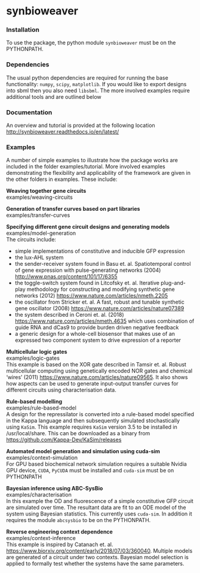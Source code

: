 synbioweaver
=============

### Installation
To use the package, the python module `synbioweaver` must be on the PYTHONPATH.

### Dependencies
The usual python dependencies are required for running the base functionality: `numpy`, `scipy`, `matplotlib`. If you would like to export designs into sbml then you also need `libsbml`. The more involved examples require additional tools and are outlined below

### Documentation
An overview and tutorial is provided at the following location
<http://synbioweaver.readthedocs.io/en/latest/>

### Examples
A number of simple examples to illustrate how the package works are included in the folder examples/tutorial. More involved examples demonstrating the flexibility and applicability of the framework are given in the other folders in examples. These include:

**Weaving together gene circuits**  
examples/weaving-circuits  

**Generation of transfer curves based on part libraries**  
examples/transfer-curves  

**Specifying different gene circuit designs and generating models**  
examples/model-generation  
The circuits include: 
* simple implementations of constitutive and inducible GFP expression
* the lux-AHL system
* the sender-receiver system found in Basu et. al. Spatiotemporal control of gene expression with pulse-generating networks (2004) <http://www.pnas.org/content/101/17/6355>
* the toggle-switch system found in Litcofsky et. al. Iterative plug-and-play methodology for constructing and modifying synthetic gene networks (2012) <https://www.nature.com/articles/nmeth.2205>
* the oscillator from Stricker et. al. A fast, robust and tunable
  synthetic gene oscillator (2008) <https://www.nature.com/articles/nature07389>
* the system described in Ceroni et. al. (2018)
  <https://www.nature.com/articles/nmeth.4635> which uses combination
  of guide RNA and dCas9 to provide burden driven negative feedback
* a generic design for a whole-cell biosensor that makes use of an
  expressed two component system to drive expression of a reporter

**Multicellular logic gates**  
examples/logic-gates  
This example is based on the XOR gate described in Tamsir
et. al. Robust multicellular computing using genetically encoded NOR
gates and chemical ‘wires’ (2011)
<https://www.nature.com/articles/nature09565>. It also shows how
aspects can be used to generate input-output transfer curves for different circuits
using characterisation data.

**Rule-based modelling**  
examples/rule-based-model   
A design for the repressilator is converted into a rule-based model specified in the Kappa language and then subsequently simulated stochastically using `KaSim`. This example requires `KaSim` version 3.5 to be installed in /usr/local/share. This can be downloaded as a binary from <https://github.com/Kappa-Dev/KaSim/releases>

**Automated model generation and simulation using cuda-sim**  
examples/context-simulation  
For GPU based biochemical network simulation requires a suitable Nvidia GPU device, `CUDA`, `PyCUDA` must be installed and `cuda-sim` must be on PYTHONPATH

**Bayesian inference using ABC-SysBio**  
examples/characterisation  
In this example the OD and fluorescence of a simple constitutive GFP circuit are simulated over time. The resultant data are fit to an ODE model of the system using Bayesian statistics. This currently uses `cuda-sim`. In addition it requires the module `abcsysbio` to be on the PYTHONPATH. 

**Reverse engineering context dependence**  
examples/context-inference  
This example is inspired by Catanach et. al. <https://www.biorxiv.org/content/early/2018/07/03/360040>. Multiple models are generated of a circuit under two contexts. Bayesian model selection is applied to formally test whether the systems have the same parameters. 

